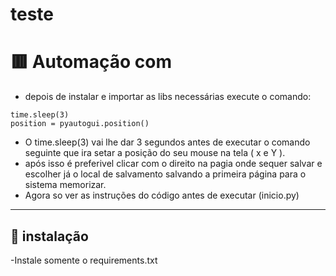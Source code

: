 # teste

# 🟥 Automação com
- depois de instalar e importar as libs necessárias execute o comando:
```
time.sleep(3)
position = pyautogui.position()
```
- O time.sleep(3) vai lhe dar 3 segundos antes de executar o comando seguinte que ira setar a posição do seu mouse na tela ( x e Y ).
- após isso é preferivel clicar com o direito na pagia onde sequer salvar e escolher já o local de salvamento salvando a primeira página para o sistema memorizar.
- Agora so ver as instruções do código antes de executar (inicio.py)
___
## 🔧 instalação

 -Instale somente o requirements.txt
